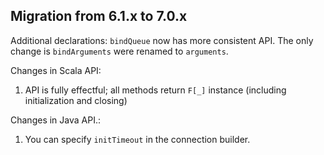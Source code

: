 ## Migration from 6.1.x to 7.0.x

Additional declarations: `bindQueue` now has more consistent API. The only change is `bindArguments` were renamed to `arguments`.

Changes in Scala API:

1. API is fully effectful; all methods return `F[_]` instance (including initialization and closing)

Changes in Java API.:

1. You can specify `initTimeout` in the connection builder.

